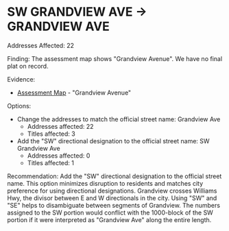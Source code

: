 # SW GRANDVIEW AVE -> GRANDVIEW AVE

Addresses Affected: 22

Finding: The assessment map shows "Grandview Avenue". We have no final plat on record.

Evidence:

- [Assessment Map](https://alt.co.josephine.or.us/webapps/assessor/fetch-filedata.php?filetype=byaccount&identifier=R340042&inline=true) - "Grandview Avenue"

Options:

- Change the addresses to match the official street name: Grandview Ave
  - Addresses affected: 22
  - Titles affected: 3
- Add the "SW" directional designation to the official street name: SW Grandview Ave
  - Addresses affected: 0
  - Titles affected: 1

Recommendation: Add the "SW" directional designation to the official street name. This option minimizes disruption to residents and matches city preference for using directional designations. Grandview crosses Williams Hwy, the divisor between E and W directionals in the city. Using "SW" and "SE" helps to disambiguate between segments of Grandview. The numbers assigned to the SW portion would conflict with the 1000-block of the SW portion if it were interpreted as "Grandview Ave" along the entire length.

